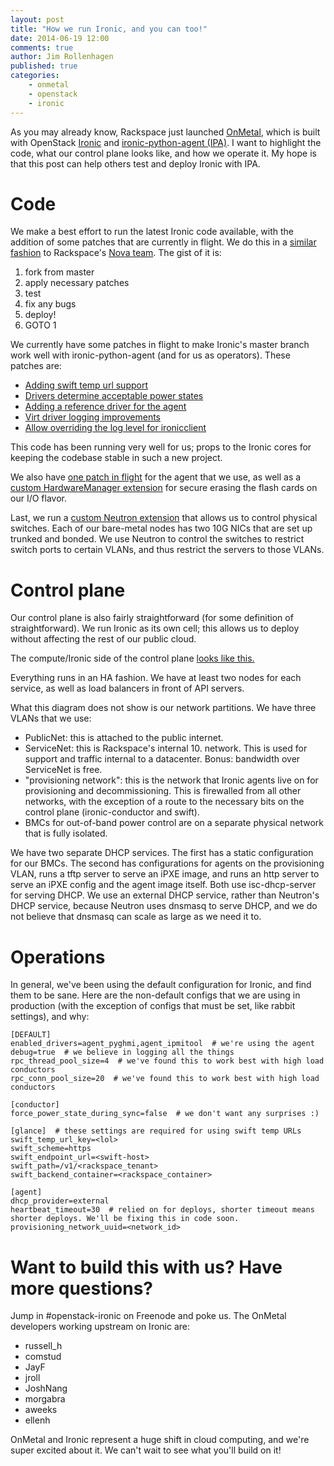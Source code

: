 ```yaml
---
layout: post
title: "How we run Ironic, and you can too!"
date: 2014-06-19 12:00
comments: true
author: Jim Rollenhagen
published: true
categories:
    - onmetal
    - openstack
    - ironic
---
```


As you may already know, Rackspace just launched [OnMetal](http://www.rackspace.com/cloud/servers/onmetal/), which is built with OpenStack [Ironic](https://github.com/openstack/ironic) and [ironic-python-agent (IPA)](https://github.com/openstack/ironic-python-agent). I want to highlight the code, what our control plane looks like, and how we operate it. My hope is that this post can help others test and deploy Ironic with IPA.

<!-- more -->

Code
====

We make a best effort to run the latest Ironic code available, with the addition of some patches that are currently in flight. We do this in a [similar fashion](https://www.youtube.com/watch?v=0D7PbIZLNSM) to Rackspace's [Nova team](http://www.slideshare.net/JesseKeating/scaling-openstack). The gist of it is:

1. fork from master
2. apply necessary patches
3. test
4. fix any bugs
5. deploy!
6. GOTO 1

We currently have some patches in flight to make Ironic's master branch work well with ironic-python-agent (and for us as operators). These patches are:

* [Adding swift temp url support](https://review.openstack.org/#/c/81391/)
* [Drivers determine acceptable power states](https://review.openstack.org/#/c/86744/)
* [Adding a reference driver for the agent](https://review.openstack.org/#/c/84795/)
* [Virt driver logging improvements](https://review.openstack.org/#/c/97047/)
* [Allow overriding the log level for ironicclient](https://review.openstack.org/#/c/97048/)

This code has been running very well for us; props to the Ironic cores for keeping the codebase stable in such a new project.

We also have [one patch in flight](https://review.openstack.org/#/c/99666/) for the agent that we use, as well as a [custom HardwareManager extension](https://github.com/rackerlabs/onmetal-ironic-hardware-manager) for secure erasing the flash cards on our I/O flavor.

Last, we run a [custom Neutron extension](https://github.com/rackerlabs/ironic-neutron-plugin) that allows us to control physical switches. Each of our bare-metal nodes has two 10G NICs that are set up trunked and bonded. We use Neutron to control the switches to restrict switch ports to certain VLANs, and thus restrict the servers to those VLANs.

Control plane
=============

Our control plane is also fairly straightforward (for some definition of straightforward). We run Ironic as its own cell; this allows us to deploy without affecting the rest of our public cloud.

The compute/Ironic side of the control plane [looks like this.](https://8c9281d7b726ce93a4bd-63b3a98a421b1a8eb26177fc7852e719.ssl.cf5.rackcdn.com/teeth-architecture.png)

Everything runs in an HA fashion. We have at least two nodes for each service, as well as load balancers in front of API servers.

What this diagram does not show is our network partitions. We have three VLANs that we use:

* PublicNet: this is attached to the public internet.
* ServiceNet: this is Rackspace's internal 10. network. This is used for support and traffic internal to a datacenter. Bonus: bandwidth over ServiceNet is free.
* "provisioning network": this is the network that Ironic agents live on for provisioning and decommissioning. This is firewalled from all other networks, with the exception of a route to the necessary bits on the control plane (ironic-conductor and swift).
* BMCs for out-of-band power control are on a separate physical network that is fully isolated.

We have two separate DHCP services. The first has a static configuration for our BMCs. The second has configurations for agents on the provisioning VLAN, runs a tftp server to serve an iPXE image, and runs an http server to serve an iPXE config and the agent image itself. Both use isc-dhcp-server for serving DHCP. We use an external DHCP service, rather than Neutron's DHCP service, because Neutron uses dnsmasq to serve DHCP, and we do not believe that dnsmasq can scale as large as we need it to.

Operations
==========

In general, we've been using the default configuration for Ironic, and find them to be sane. Here are the non-default configs that we are using in production (with the exception of configs that must be set, like rabbit settings), and why:

    [DEFAULT]
    enabled_drivers=agent_pyghmi,agent_ipmitool  # we're using the agent
    debug=true  # we believe in logging all the things
    rpc_thread_pool_size=4  # we've found this to work best with high load conductors
    rpc_conn_pool_size=20  # we've found this to work best with high load conductors

    [conductor]
    force_power_state_during_sync=false  # we don't want any surprises :)

    [glance]  # these settings are required for using swift temp URLs
    swift_temp_url_key=<lol>
    swift_scheme=https
    swift_endpoint_url=<swift-host>
    swift_path=/v1/<rackspace_tenant>
    swift_backend_container=<rackspace_container>

    [agent]
    dhcp_provider=external
    heartbeat_timeout=30  # relied on for deploys, shorter timeout means shorter deploys. We'll be fixing this in code soon.
    provisioning_network_uuid=<network_id>
    
Want to build this with us? Have more questions?
================================================

Jump in #openstack-ironic on Freenode and poke us. The OnMetal developers working upstream on Ironic are:

* russell_h
* comstud
* JayF
* jroll
* JoshNang
* morgabra
* aweeks
* ellenh


OnMetal and Ironic represent a huge shift in cloud computing, and we're super excited about it. We can't wait to see what you'll build on it!
